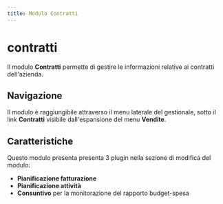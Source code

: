 ```yaml
---
title: Modulo Contratti
---
```


# contratti

Il modulo **Contratti** permette di gestire le informazioni relative ai contratti dell'azienda.

## Navigazione

Il modulo è raggiungibile attraverso il menu laterale del gestionale, sotto il link **Contratti** visibile dall'espansione del menu **Vendite**.

## Caratteristiche

Questo modulo presenta presenta 3 plugin nella sezione di modifica del modulo:

* **Pianificazione fatturazione**
* **Pianificazione attività**
* **Consuntivo** per la monitorazione del rapporto budget-spesa

